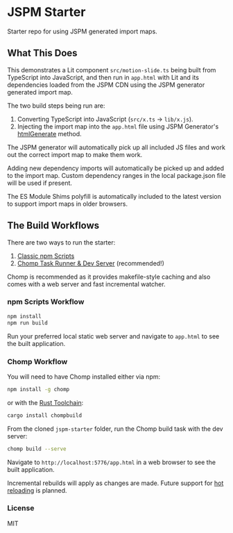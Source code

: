 # JSPM Starter

Starter repo for using JSPM generated import maps.

## What This Does

This demonstrates a Lit component `src/motion-slide.ts` being built from TypeScript into JavaScript, and then run in `app.html` with Lit and its dependencies loaded from the JSPM CDN using the JSPM generator generated import map.

The two build steps being run are:

1. Converting TypeScript into JavaScript (`src/x.ts` -> `lib/x.js`).
2. Injecting the import map into the `app.html` file using JSPM Generator's [htmlGenerate](https://github.com/jspm/generator#generating-html) method.

The JSPM generator will automatically pick up all included JS files and work out the correct import map to make them work.

Adding new dependency imports will automatically be picked up and added to the import map. Custom dependency ranges in the local package.json file will be used if present.

The ES Module Shims polyfill is automatically included to the latest version to support import maps in older browsers.

## The Build Workflows

There are two ways to run the starter:

1. [Classic npm Scripts](#npm-scripts-workflow)
2. [Chomp Task Runner & Dev Server](#chomp-workflow) (recommended!)

Chomp is recommended as it provides makefile-style caching and also comes with a web server and fast incremental watcher.

### npm Scripts Workflow

```sh
npm install
npm run build
```

Run your preferred local static web server and navigate to `app.html` to see the built application.

### Chomp Workflow

You will need to have Chomp installed either via npm:

```sh
npm install -g chomp
```

or with the [Rust Toolchain](https://rustup.rs/):

```sh
cargo install chompbuild
```

From the cloned `jspm-starter` folder, run the Chomp build task with the dev server:

```sh
chomp build --serve
```

Navigate to `http://localhost:5776/app.html` in a web browser to see the built application.

Incremental rebuilds will apply as changes are made. Future support for [hot reloading](https://github.com/guybedford/es-module-shims/pull/269) is planned.

### License

MIT
